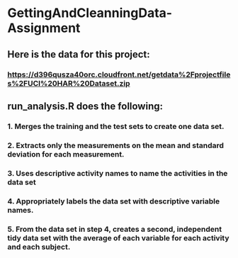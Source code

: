 # GettingAndCleanningData-Assignment

## Here is the data for this project:
### https://d396qusza40orc.cloudfront.net/getdata%2Fprojectfiles%2FUCI%20HAR%20Dataset.zip

## run_analysis.R does the following:
### 1. Merges the training and the test sets to create one data set.
### 2. Extracts only the measurements on the mean and standard deviation for each measurement.
### 3. Uses descriptive activity names to name the activities in the data set
### 4. Appropriately labels the data set with descriptive variable names.
### 5. From the data set in step 4, creates a second, independent tidy data set with the average of each variable for each activity and each subject.
